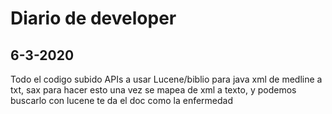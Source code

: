 # Diario de developer 
## 6-3-2020
Todo el codigo subido
APIs a usar Lucene/biblio para java
xml de medline a txt, sax para hacer esto
una vez se mapea de xml a texto, y podemos buscarlo con lucene
te da el doc como la enfermedad
